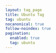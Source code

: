```yaml
---
layout: tag_page
title: Ubuntu Tag
tag: ubuntu
nocanonical: true
follow-noindex: true
pagination:
  enabled: true
  tag: ubuntu 
---
```

